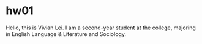 # hw01

Hello, this is Vivian Lei.
I am a second-year student at the college, majoring in English Language & Literature and Sociology. 